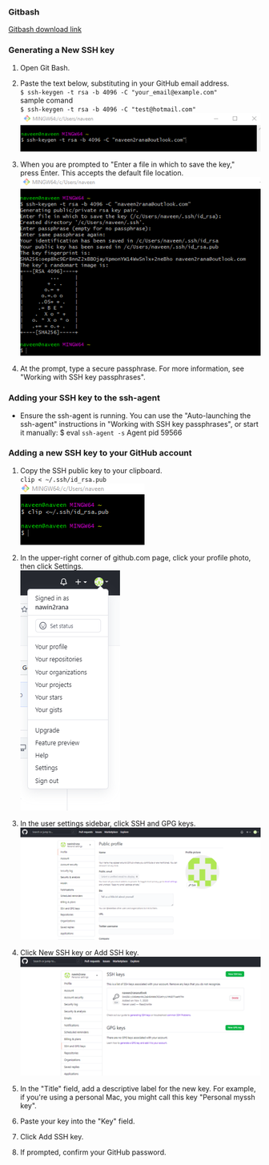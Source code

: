 ### Gitbash
[Gitbash download link](https://git-scm.com/downloads "Gitbash download link")

### Generating a New SSH key

1. Open Git Bash.

2. Paste the text below, substituting in your GitHub email address. <br/>
`$ ssh-keygen -t rsa -b 4096 -C "your_email@example.com"` <br/>
sample comand <br/>
`$ ssh-keygen -t rsa -b 4096 -C "test@hotmail.com"` <br/>
![](https://github.com/Learning-101/DevOps/blob/master/github/githubimages/1-github.png)
3. When you are prompted to "Enter a file in which to save the key," <br/>
 press Enter. This accepts the default file location. <br />
 ![](github/githubimages/2-github.png)
4. At the prompt, type a secure passphrase. For more information, see "Working with SSH key passphrases".

### Adding your SSH key to the ssh-agent

- Ensure the ssh-agent is running. You can use the "Auto-launching the ssh-agent" instructions in "Working with SSH key passphrases", or start it manually:
$ eval ``ssh-agent -s``
Agent pid 59566

### Adding a new SSH key to your GitHub account
1. Copy the SSH public key to your clipboard. <br />
`clip < ~/.ssh/id_rsa.pub` <br />
![](github/githubimages/3-github.png)
2. In the upper-right corner of github.com page, click your profile photo, then click Settings. <br />
![](github/githubimages/4-github.png)

3. In the user settings sidebar, click SSH and GPG keys.  <br />
![](github/githubimages/5-github.png)

4. Click New SSH key or Add SSH key.<br />
![](github/githubimages/6-github.png)

5. In the "Title" field, add a descriptive label for the new key. For example, if you're using a personal Mac, you might call this key "Personal myssh key".


6. Paste your key into the "Key" field.

7. Click Add SSH key.

8. If prompted, confirm your GitHub password.
